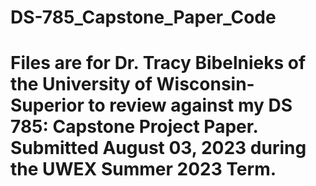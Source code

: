 # DS-785_Capstone_Paper_Code

# Files are for Dr. Tracy Bibelnieks of the University of Wisconsin-Superior to review against my DS 785: Capstone Project Paper. Submitted August 03, 2023 during the UWEX Summer 2023 Term.
